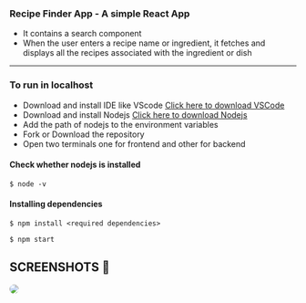 ### Recipe Finder App - A simple React App

- It contains a search component
- When the user enters a recipe name or ingredient, it fetches and displays all the recipes associated with the ingredient or dish

---

### To run in localhost

- Download and install IDE like VScode [Click here to download VSCode](https://code.visualstudio.com/download)
- Download and install Nodejs [Click here to download Nodejs](https://nodejs.org/en/download/)
- Add the path of nodejs to the environment variables
- Fork or Download the repository
- Open two terminals one for frontend and other for backend

#### Check whether nodejs is installed

`$ node -v`

#### Installing dependencies

`$ npm install <required dependencies>`

`$ npm start`

## SCREENSHOTS 📸

<img src="https://i.ibb.co/QQrDHTD/screenshot.png"  style="border-radius: 15px">
